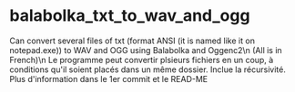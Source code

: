 # balabolka_txt_to_wav_and_ogg
Can convert several files of txt (format ANSI (it is named like it on notepad.exe)) to WAV and OGG using Balabolka and Oggenc2\n
(All is in French)\n
Le programme peut convertir plsieurs fichiers en un coup, à conditions qu'il soient placés dans un même dossier. Inclue la récursivité.
Plus d'information dans le 1er commit et le READ-ME

